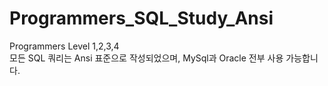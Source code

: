 # Programmers_SQL_Study_Ansi
Programmers Level 1,2,3,4<br>
모든 SQL 쿼리는 Ansi 표준으로 작성되었으며, MySql과 Oracle 전부 사용 가능합니다.
